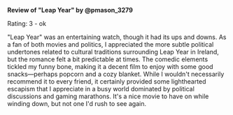 **Review of "Leap Year" by @pmason_3279**

Rating: 3 - ok

"Leap Year" was an entertaining watch, though it had its ups and downs. As a fan of both movies and politics, I appreciated the more subtle political undertones related to cultural traditions surrounding Leap Year in Ireland, but the romance felt a bit predictable at times. The comedic elements tickled my funny bone, making it a decent film to enjoy with some good snacks—perhaps popcorn and a cozy blanket. While I wouldn't necessarily recommend it to every friend, it certainly provided some lighthearted escapism that I appreciate in a busy world dominated by political discussions and gaming marathons. It's a nice movie to have on while winding down, but not one I'd rush to see again.